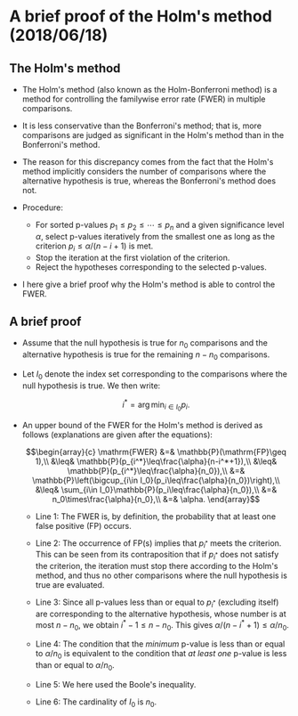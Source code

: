 # A brief proof of the Holm's method (2018/06/18)

## The Holm's method

* The Holm's method (also known as the Holm-Bonferroni method) is a method for controlling the familywise error rate (FWER) in multiple comparisons.

* It is less conservative than the Bonferroni's method; that is, more comparisons are judged as significant in the Holm's method than in the Bonferroni's method.

* The reason for this discrepancy comes from the fact that the Holm's method implicitly considers the number of comparisons where the alternative hypothesis is true, whereas the Bonferroni's method does not.

* Procedure:
    * For sorted p-values $p_1\leq p_2\leq\cdots\leq p_n$ and a given significance level $\alpha$, select p-values iteratively from the smallest one as long as the criterion $p_i\leq \alpha/(n-i+1)$ is met.
    * Stop the iteration at the first violation of the criterion.
    * Reject the hypotheses corresponding to the selected p-values.

* I here give a brief proof why the Holm's method is able to control the FWER.

## A brief proof

* Assume that the null hypothesis is true for $n_0$ comparisons and the alternative hypothesis is true for the remaining $n-n_0$ comparisons.

* Let $I_0$ denote the index set corresponding to the comparisons where the null hypothesis is true. We then write:

    $$i^*=\arg\min_{i\in I_0}p_i.$$

* An upper bound of the FWER for the Holm's method is derived as follows (explanations are given after the equations):

    $$\begin{array}{c}
    \mathrm{FWER} &=& \mathbb{P}(\mathrm{FP}\geq 1),\\
    &\leq& \mathbb{P}(p_{i^*}\leq\frac{\alpha}{n-i^*+1}),\\
    &\leq& \mathbb{P}(p_{i^*}\leq\frac{\alpha}{n_0}),\\
    &=& \mathbb{P}\left(\bigcup_{i\in I_0}(p_i\leq\frac{\alpha}{n_0})\right),\\
    &\leq& \sum_{i\in I_0}\mathbb{P}(p_i\leq\frac{\alpha}{n_0}),\\
    &=& n_0\times\frac{\alpha}{n_0},\\
    &=& \alpha.
    \end{array}$$

    * Line 1: The FWER is, by definition, the probability that at least one false positive (FP) occurs.
    * Line 2: The occurrence of FP(s) implies that $p_{i^*}$ meets the criterion. This can be seen from its contraposition that if $p_{i^*}$ does not satisfy the criterion, the iteration must stop there according to the Holm's method, and thus no other comparisons where the null hypothesis is true are evaluated.
    * Line 3: Since all p-values less than or equal to $p_{i^*}$ (excluding itself) are corresponding to the alternative hypothesis, whose number is at most $n-n_0$, we obtain $i^*-1\leq n-n_0$. This gives $\alpha/(n-i^*+1)\leq\alpha/n_0$.
    * Line 4: The condition that the *minimum* p-value is less than or equal to $\alpha/n_0$ is equivalent to the condition that *at least one* p-value is less than or equal to $\alpha/n_0$.

    * Line 5: We here used the Boole's inequality.

    * Line 6: The cardinality of $I_0$ is $n_0$.

